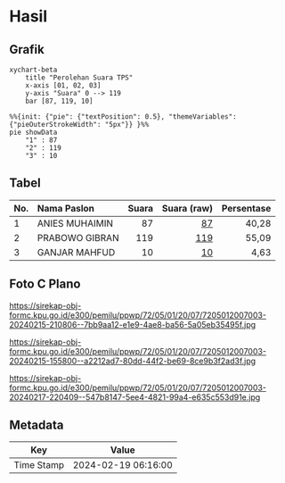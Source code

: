 # Hasil

## Grafik

```mermaid
xychart-beta
    title "Perolehan Suara TPS"
    x-axis [01, 02, 03]
    y-axis "Suara" 0 --> 119
    bar [87, 119, 10]
```

```mermaid
%%{init: {"pie": {"textPosition": 0.5}, "themeVariables": {"pieOuterStrokeWidth": "5px"}} }%%
pie showData
    "1" : 87
    "2" : 119
    "3" : 10
```

## Tabel

| No. | Nama Paslon    | Suara | Suara (raw) | Persentase |
|:--- |:-------------- | -----:| -----------:| ----------:|
| 1   | ANIES MUHAIMIN | 87    | [87][p-1]   | 40,28      |
| 2   | PRABOWO GIBRAN | 119   | [119][p-2]  | 55,09      |
| 3   | GANJAR MAHFUD  | 10    | [10][p-3]   | 4,63       |


[p-1]: https://github.com/gigit-pemilu/pemilu-2024-72-sulawesi-tengah/blob/main/pilpres/hitung-suara/sub/72-sulawesi-tengah/sub/05-buol/sub/01-momunu/sub/2007-tongon/sub/003-tps/sub/paslon-1.txt
[p-2]: https://github.com/gigit-pemilu/pemilu-2024-72-sulawesi-tengah/blob/main/pilpres/hitung-suara/sub/72-sulawesi-tengah/sub/05-buol/sub/01-momunu/sub/2007-tongon/sub/003-tps/sub/paslon-2.txt
[p-3]: https://github.com/gigit-pemilu/pemilu-2024-72-sulawesi-tengah/blob/main/pilpres/hitung-suara/sub/72-sulawesi-tengah/sub/05-buol/sub/01-momunu/sub/2007-tongon/sub/003-tps/sub/paslon-3.txt

## Foto C Plano

https://sirekap-obj-formc.kpu.go.id/e300/pemilu/ppwp/72/05/01/20/07/7205012007003-20240215-210806--7bb9aa12-e1e9-4ae8-ba56-5a05eb35495f.jpg

https://sirekap-obj-formc.kpu.go.id/e300/pemilu/ppwp/72/05/01/20/07/7205012007003-20240215-155800--a2212ad7-80dd-44f2-be69-8ce9b3f2ad3f.jpg

https://sirekap-obj-formc.kpu.go.id/e300/pemilu/ppwp/72/05/01/20/07/7205012007003-20240217-220409--547b8147-5ee4-4821-99a4-e635c553d91e.jpg


## Metadata

| Key        | Value               |
| ---------- | ------------------- |
| Time Stamp | 2024-02-19 06:16:00 |



